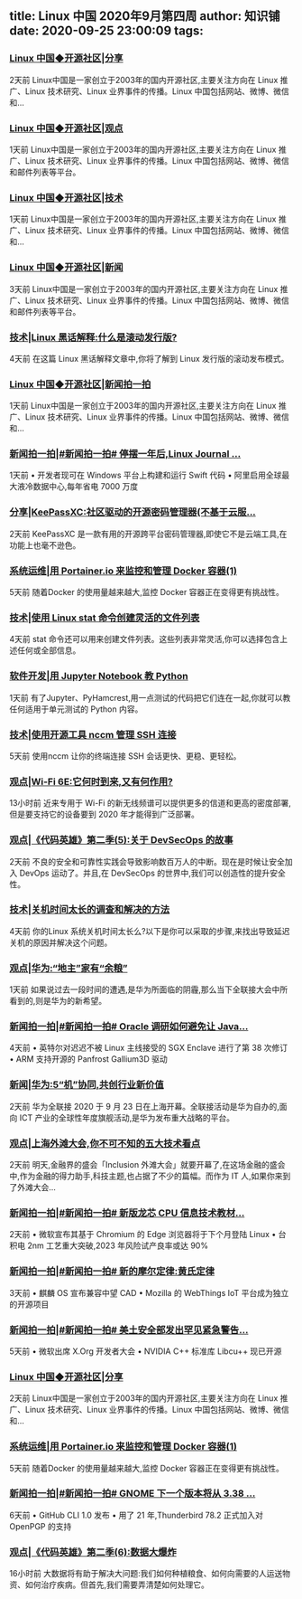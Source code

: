 
title: Linux 中国 2020年9月第四周
author: 知识铺
date: 2020-09-25 23:00:09
tags: 
---
  
### [Linux 中国◆开源社区|分享](https://zshipu.com/t?url=https://linux.cn/share/)

 2天前 Linux中国是一家创立于2003年的国内开源社区,主要关注方向在 Linux 推广、Linux 技术研究、Linux 业界事件的传播。Linux 中国包括网站、微博、微信和...

### [Linux 中国◆开源社区|观点](https://zshipu.com/t?url=https://linux.cn/talk/)

 1天前 Linux中国是一家创立于2003年的国内开源社区,主要关注方向在 Linux 推广、Linux 技术研究、Linux 业界事件的传播。Linux 中国包括网站、微博、微信和邮件列表等平台。

### [Linux 中国◆开源社区|技术](https://zshipu.com/t?url=https://linux.cn/tech)

 1天前 Linux中国是一家创立于2003年的国内开源社区,主要关注方向在 Linux 推广、Linux 技术研究、Linux 业界事件的传播。Linux 中国包括网站、微博、微信和...

### [Linux 中国◆开源社区|新闻](https://zshipu.com/t?url=https://linux.cn/news)

 3天前 Linux中国是一家创立于2003年的国内开源社区,主要关注方向在 Linux 推广、Linux 技术研究、Linux 业界事件的传播。Linux 中国包括网站、微博、微信和邮件列表等平台。

### [技术|Linux 黑话解释:什么是滚动发行版?](https://zshipu.com/t?url=https://linux.cn/article-12639-1.html)

 4天前 在这篇 Linux 黑话解释文章中,你将了解到 Linux 发行版的滚动发布模式。

### [Linux 中国◆开源社区|新闻拍一拍](https://zshipu.com/t?url=https://linux.cn/news/express/)

 1天前 Linux中国是一家创立于2003年的国内开源社区,主要关注方向在 Linux 推广、Linux 技术研究、Linux 业界事件的传播。Linux 中国包括网站、微博、微信和...

### [新闻拍一拍|#新闻拍一拍# 停摆一年后,Linux Journal ...](https://zshipu.com/t?url=https://linux.cn/article-12647-1.html)

 1天前 • 开发者现可在 Windows 平台上构建和运行 Swift 代码 • 阿里启用全球最大液冷数据中心,每年省电 7000 万度

### [分享|KeePassXC:社区驱动的开源密码管理器(不基于云服...](https://zshipu.com/t?url=https://linux.cn/article-12642-1.html)

 2天前 KeePassXC 是一款有用的开源跨平台密码管理器,即使它不是云端工具,在功能上也毫不逊色。

### [系统运维|用 Portainer.io 来监控和管理 Docker 容器(1)](https://zshipu.com/t?url=https://linux.cn/article-12634-1.html)

 5天前 随着Docker 的使用量越来越大,监控 Docker 容器正在变得更有挑战性。

### [技术|使用 Linux stat 命令创建灵活的文件列表](https://zshipu.com/t?url=https://linux.cn/article-12637-1.html)

 4天前 stat 命令还可以用来创建文件列表。这些列表非常灵活,你可以选择包含上述任何或全部信息。

### [软件开发|用 Jupyter Notebook 教 Python](https://zshipu.com/t?url=https://linux.cn/article-12646-1.html)

 1天前 有了Jupyter、PyHamcrest,用一点测试的代码把它们连在一起,你就可以教任何适用于单元测试的 Python 内容。

### [技术|使用开源工具 nccm 管理 SSH 连接](https://zshipu.com/t?url=https://linux.cn/article-12632-1.html)

 5天前 使用nccm 让你的终端连接 SSH 会话更快、更稳、更轻松。

### [观点|Wi-Fi 6E:它何时到来,又有何作用?](https://zshipu.com/t?url=https://linux.cn/article-12650-1.html)

 13小时前 近来专用于 Wi-Fi 的新无线频谱可以提供更多的信道和更高的密度部署,但是要支持它的设备要到 2020 年才能得到广泛部署。

### [观点|《代码英雄》第二季(5):关于 DevSecOps 的故事](https://zshipu.com/t?url=https://linux.cn/article-12641-1.html)

 2天前 不良的安全和可靠性实践会导致影响数百万人的中断。现在是时候让安全加入 DevOps 运动了。并且,在 DevSecOps 的世界中,我们可以创造性的提升安全性。

### [技术|关机时间太长的调查和解决的方法](https://zshipu.com/t?url=https://linux.cn/article-12635-1.html)

 4天前 你的Linux 系统关机时间太长么?以下是你可以采取的步骤,来找出导致延迟关机的原因并解决这个问题。

### [观点|华为:“地主”家有“余粮”](https://zshipu.com/t?url=https://linux.cn/article-12648-1.html)

 1天前 如果说过去一段时间的遭遇,是华为所面临的阴霾,那么当下全联接大会中所看到的,则是华为的新希望。

### [新闻拍一拍|#新闻拍一拍# Oracle 调研如何避免让 Java...](https://zshipu.com/t?url=https://linux.cn/article-12636-1.html)

 4天前 • 英特尔对迟迟不被 Linux 主线接受的 SGX Enclave 进行了第 38 次修订 • ARM 支持开源的 Panfrost Gallium3D 驱动

### [新闻|华为:5“机”协同,共创行业新价值](https://zshipu.com/t?url=https://linux.cn/article-12644-1.html)

 2天前 华为全联接 2020 于 9 月 23 日在上海开幕。全联接活动是华为自办的,面向 ICT 产业的全球性年度旗舰活动,是华为发布重大战略的平台。

### [观点|上海外滩大会,你不可不知的五大技术看点](https://zshipu.com/t?url=https://linux.cn/article-12645-1.html)

 2天前 明天,金融界的盛会「Inclusion 外滩大会」就要开幕了,在这场金融的盛会中,作为金融的得力助手,科技主题,也占据了不少的篇幅。而作为 IT 人,如果你来到了外滩大会...

### [新闻拍一拍|#新闻拍一拍# 新版龙芯 CPU 信息技术教材...](https://zshipu.com/t?url=https://linux.cn/article-12643-1.html)

 2天前 • 微软宣布其基于 Chromium 的 Edge 浏览器将于下个月登陆 Linux • 台积电 2nm 工艺重大突破,2023 年风险试产良率或达 90%

### [新闻拍一拍|#新闻拍一拍# 新的摩尔定律:黄氏定律](https://zshipu.com/t?url=https://linux.cn/article-12640-1.html)

 3天前 • 麒麟 OS 宣布兼容中望 CAD • Mozilla 的 WebThings IoT 平台成为独立的开源项目

### [新闻拍一拍|#新闻拍一拍# 美土安全部发出罕见紧急警告...](https://zshipu.com/t?url=https://linux.cn/article-12633-1.html)

 5天前 • 微软出席 X.Org 开发者大会 • NVIDIA C++ 标准库 Libcu++ 现已开源

### [Linux 中国◆开源社区|分享](https://zshipu.com/t?url=https://linux.cn/share)

 2天前 Linux中国是一家创立于2003年的国内开源社区,主要关注方向在 Linux 推广、Linux 技术研究、Linux 业界事件的传播。Linux 中国包括网站、微博、微信和...

### [系统运维|用 Portainer.io 来监控和管理 Docker 容器(1)](https://zshipu.com/t?url=https://linux.cn/article-12634-1.html?pr)

 5天前 随着Docker 的使用量越来越大,监控 Docker 容器正在变得更有挑战性。

### [新闻拍一拍|#新闻拍一拍# GNOME 下一个版本将从 3.38 ...](https://zshipu.com/t?url=https://linux.cn/article-12631-1.html)

 6天前 • GitHub CLI 1.0 发布 • 用了 21 年,Thunderbird 78.2 正式加入对 OpenPGP 的支持

### [观点|《代码英雄》第二季(6):数据大爆炸](https://zshipu.com/t?url=https://linux.cn/article-12649-1.html)

 16小时前 大数据将有助于解决大问题:我们如何种植粮食、如何向需要的人运送物资、如何治疗疾病。但首先,我们需要弄清楚如何处理它。
